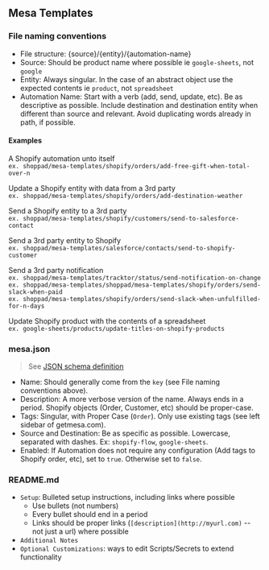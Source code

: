 ## Mesa Templates

### File naming conventions

- File structure: {source}/{entity}/{automation-name}
- Source: Should be product name where possible ie `google-sheets`, not `google`
- Entity: Always singular. In the case of an abstract object use the expected contents ie `product`, not `spreadsheet`
- Automation Name: Start with a verb (add, send, update, etc). Be as descriptive as possible. Include destination and destination entity when different than source and relevant. Avoid duplicating words already in path, if possible. 

#### Examples

A Shopify automation unto itself  
`ex. shoppad/mesa-templates/shopify/orders/add-free-gift-when-total-over-n`

Update a Shopify entity with data from a 3rd party  
`ex. shoppad/mesa-templates/shopify/orders/add-destination-weather`  

Send a Shopify entity to a 3rd party  
`ex. shoppad/mesa-templates/shopify/customers/send-to-salesforce-contact`

Send a 3rd party entity to Shopify  
`ex. shoppad/mesa-templates/salesforce/contacts/send-to-shopify-customer`

Send a 3rd party notification  
`ex. shoppad/mesa-templates/tracktor/status/send-notification-on-change`  
`ex. shoppad/mesa-templates/shoppad/mesa-templates/shopify/orders/send-slack-when-paid`  
`ex. shoppad/mesa-templates/shopify/orders/send-slack-when-unfulfilled-for-n-days`

Update Shopify product with the contents of a spreadsheet  
`ex. google-sheets/products/update-titles-on-shopify-products`

### mesa.json

> See [JSON schema definition](https://docs.google.com/document/d/1uXo0gcmSyrI3nq1n8YDWyqTBaffUI1HSSupfWZNI6CU)

- Name: Should generally come from the `key` (see File naming conventions above).
- Description: A more verbose version of the name. Always ends in a period. Shopify objects (Order, Customer, etc) should be proper-case.
- Tags: Singular, with Proper Case (`Order`). Only use existing tags (see left sidebar of getmesa.com).
- Source and Destination: Be as specific as possible. Lowercase, separated with dashes. Ex: `shopify-flow`, `google-sheets`.
- Enabled: If Automation does not require any configuration (Add tags to Shopify order, etc), set to `true`. Otherwise set to `false`.

### README.md

- `Setup`: Bulleted setup instructions, including links where possible
  - Use bullets (not numbers)
  - Every bullet should end in a period
  - Links should be proper links (`[description](http://myurl.com)` -- not just a url) where possible
- `Additional Notes`  
- `Optional Customizations`: ways to edit Scripts/Secrets to extend functionality
